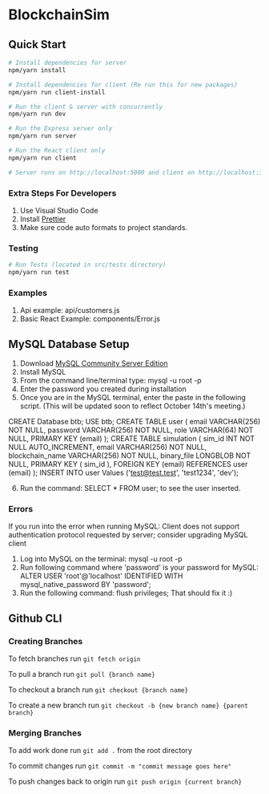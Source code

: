 <!-- @format -->

# BlockchainSim

## Quick Start

```bash
# Install dependencies for server
npm/yarn install

# Install dependencies for client (Re run this for new packages)
npm/yarn run client-install

# Run the client & server with concurrently
npm/yarn run dev

# Run the Express server only
npm/yarn run server

# Run the React client only
npm/yarn run client

# Server runs on http://localhost:5000 and client on http://localhost:3000
```

### Extra Steps For Developers 

1. Use Visual Studio Code
2. Install [Prettier](https://marketplace.visualstudio.com/items?itemName=esbenp.prettier-vscode)
3. Make sure code auto formats to project standards.

### Testing

```bash
# Run Tests (located in src/tests directory)
npm/yarn run test
```

### Examples

1. Api example: api/customers.js
2. Basic React Example: components/Error.js

## MySQL Database Setup

1. Download [MySQL Community Server Edition](https://dev.mysql.com/downloads/mysql/)
2. Install MySQL
3. From the command line/terminal type: mysql -u root -p
4. Enter the password you created during installation
5. Once you are in the MySQL terminal, enter the paste in the following script. (This will be updated soon to reflect October 14th's meeting.)

CREATE Database btb;
USE btb;
CREATE TABLE user (
  email VARCHAR(256) NOT NULL,
  password VARCHAR(256) NOT NULL,
  role VARCHAR(64) NOT NULL,
  PRIMARY KEY (email)
 );
CREATE TABLE simulation (
  sim_id INT NOT NULL AUTO_INCREMENT,
  email VARCHAR(256) NOT NULL,
  blockchain_name VARCHAR(256) NOT NULL,
  binary_file LONGBLOB NOT NULL,
  PRIMARY KEY ( sim_id ),
  FOREIGN KEY (email) REFERENCES user (email)
 );
INSERT INTO user Values ('test@test.test', 'test1234', 'dev');

6. Run the command: SELECT * FROM user; to see the user inserted.

### Errors
If you run into the error when running MySQL: Client does not support authentication protocol requested by server; consider upgrading MySQL client
1. Log into MySQL on the terminal: mysql -u root -p
2. Run following command where 'password' is your password for MySQL: ALTER USER 'root'@'localhost' IDENTIFIED WITH mysql_native_password BY 'password';
3. Run the following command: flush privileges;
That should fix it :)

## Github CLI

### Creating Branches
To fetch branches run ```git fetch origin```

To pull a branch run ```git pull {branch name}```

To checkout a branch run ```git checkout {branch name}```

To create a new branch run ```git checkout -b {new branch name} {parent branch}```

### Merging Branches
To add work done run ```git add .``` from the root directory

To commit changes run ```git commit -m "commit message goes here"```

To push changes back to origin run ```git push origin {current branch}```



